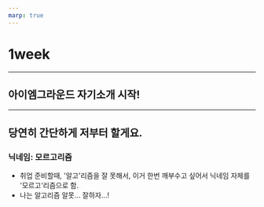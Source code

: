 ```yaml
---
marp: true
---
```


# 1week

---

## 아이엠그라운드 자기소개 시작!

---

## 당연히 간단하게 저부터 할게요.

### 닉네임: 모르고리즘

- 취업 준비할때, '알고'리즘을 잘 못해서, 이거 한번 깨부수고 싶어서 닉네임 자체를 '모르고'리즘으로 함.
- 나는 알고리즘 알못... 잘하자...!
